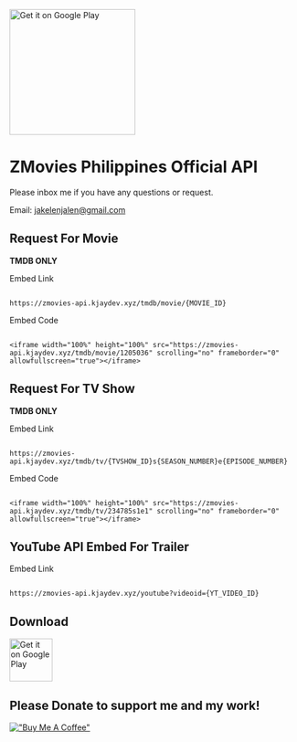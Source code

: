[<img src="https://jakelen61732.github.io/jakelen61732/zmovies/assets/images/zmovies_icon.webp" alt="Get it on Google Play" height="220">](https://play.google.com/store/apps/details?id=com.kjaydev.zmovies1)


ZMovies Philippines Official API
================

Please inbox me if you have any questions or request.

Email: <a href="mailto:jakelenjalen@gmail.com">jakelenjalen@gmail.com</a>

Request For Movie
-------------

<strong>TMDB ONLY</strong>

Embed Link
```

https://zmovies-api.kjaydev.xyz/tmdb/movie/{MOVIE_ID}

```

Embed Code
```

<iframe width="100%" height="100%" src="https://zmovies-api.kjaydev.xyz/tmdb/movie/1205036" scrolling="no" frameborder="0" allowfullscreen="true"></iframe>

```

Request For TV Show
-------------

<strong>TMDB ONLY</strong>

Embed Link
```

https://zmovies-api.kjaydev.xyz/tmdb/tv/{TVSHOW_ID}s{SEASON_NUMBER}e{EPISODE_NUMBER}

```

Embed Code
```

<iframe width="100%" height="100%" src="https://zmovies-api.kjaydev.xyz/tmdb/tv/234785s1e1" scrolling="no" frameborder="0" allowfullscreen="true"></iframe>

```

## YouTube API Embed For Trailer

Embed Link

```

https://zmovies-api.kjaydev.xyz/youtube?videoid={YT_VIDEO_ID}

```

## Download

[<img src="https://play.google.com/intl/en_us/badges/static/images/badges/en_badge_web_generic.png" alt="Get it on Google Play" height="75">](https://play.google.com/store/apps/details?id=com.kjaydev.zmovies1)


Please Donate to support me and my work!
-------------
[!["Buy Me A Coffee"](https://www.buymeacoffee.com/assets/img/custom_images/orange_img.png)](https://www.paypal.me/jakelen172)
